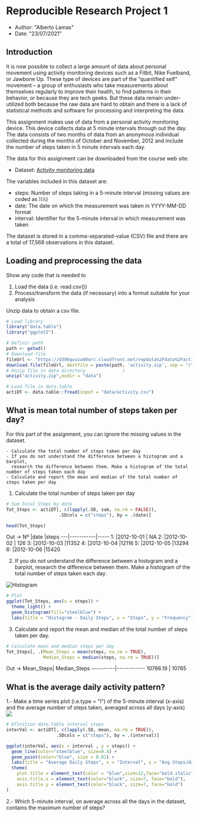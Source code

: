 # Reproducible Research Project 1

- Author: "Alberto Lamas"
- Date: "23/07/2021"


Introduction
------------
It is now possible to collect a large amount of data about personal movement using activity monitoring devices such as a Fitbit, Nike Fuelband, or Jawbone Up. These type of devices are part of the “quantified self” movement – a group of enthusiasts who take measurements about themselves regularly to improve their health, to find patterns in their behavior, or because they are tech geeks. But these data remain under-utilized both because the raw data are hard to obtain and there is a lack of statistical methods and software for processing and interpreting the data.

This assignment makes use of data from a personal activity monitoring device. This device collects data at 5 minute intervals through out the day. The data consists of two months of data from an anonymous individual collected during the months of October and November, 2012 and include the number of steps taken in 5 minute intervals each day.

The data for this assignment can be downloaded from the course web site:

-   Dataset: [Activity monitoring data](https://d396qusza40orc.cloudfront.net/repdata%2Fdata%2Factivity.zip)


The variables included in this dataset are:

* steps: Number of steps taking in a 5-minute interval (missing values are coded as 𝙽𝙰) </br> 
* date: The date on which the measurement was taken in YYYY-MM-DD format </br> 
* interval: Identifier for the 5-minute interval in which measurement was taken </br> 

The dataset is stored in a comma-separated-value (CSV) file and there are a total of 17,568 observations in this dataset.

Loading and preprocessing the data
----------------------------------
Show any code that is needed to

1. Load the data (i.e. read.csv())
2. Process/transform the data (if necessary) into a format suitable for your analysis

Unzip data to obtain a csv file.

``` r
# Load library
library("data.table")
library("ggplot2")

# Definir path
path <- getwd()
# Download file
fileUrl <- "https://d396qusza40orc.cloudfront.net/repdata%2Fdata%2Factivity.zip"
download.file(fileUrl, destfile = paste(path, 'activity.zip', sep = "/")) 
# Unzip file in data directory              )
unzip("activity.zip",exdir = "data")

# Load file in data.table
actiDT <- data.table::fread(input = "data/activity.csv")
```

What is mean total number of steps taken per day?
-------------------------------------------------
For this part of the assignment, you can ignore the missing values in the dataset.

    - Calculate the total number of steps taken per day
    - If you do not understand the difference between a histogram and a barplot, 
      research the difference between them. Make a histogram of the total number of steps taken each day
    - Calculate and report the mean and median of the total number of steps taken per day

1.  Calculate the total number of steps taken per day

``` r
# Sum Total Steps by date
Tot_Steps <- actiDT[, c(lapply(.SD, sum, na.rm = FALSE)), 
                    .SDcols = c("steps"), by = .(date)] 

head(Tot_Steps)
```
Out ->
Nº |date       |steps
---|-----------|-----
1: |2012-10-01 |   NA
2: |2012-10-02 |  126
3: |2012-10-03 |11352
4: |2012-10-04 |12116
5: |2012-10-05 |13294
6: |2012-10-06 |15420

2.  If you do not understand the difference between a histogram and a barplot, research the difference between them. Make a histogram of the total number of steps taken each day.

![Histogram](https://github.com/lalamas/datasciencecoursera-/edit/main/5_Reproducible_Research/1.project/histogram.png)

``` r
# Plot
ggplot(Tot_Steps, aes(x = steps)) +
  theme_light() +
  geom_histogram(fill="steelblue") +
  labs(title = "Histogram - Daily Steps", x = "Steps", y = "Frequency")
```
3.  Calculate and report the mean and median of the total number of steps taken per day.

``` r
# Calculate mean and median steps per day
Tot_Steps[, .(Mean_Steps = mean(steps, na.rm = TRUE), 
              Median_Steps = median(steps, na.rm = TRUE))]
```
Out ->
Mean_Steps| Median_Steps
----------|------------
10766.19  |      10765

What is the average daily activity pattern?
-------------------------------------------

1.- Make a time series plot (i.e.type = "l") of the 5-minute interval (x-axis) and the average number of steps taken, averaged across all days (y-axis)
![](https://github.com/lalamas/datasciencecoursera-/edit/main/5_Reproducible_Research/1.project/Rplot1.png)
``` r
# Dfinition date.table interval steps
interVal <- actiDT[, c(lapply(.SD, mean, na.rm = TRUE)), 
                   .SDcols = c("steps"), by = .(interval)] 

ggplot(interVal, aes(x = interval , y = steps)) + 
  geom_line(color="steelblue", size=0.4) + 
  geom_point(color="blue", size = 0.01) +
  labs(title = "Average Daily Steps", x = "Interval", y = "Avg.Steps/day") +
  theme(
    plot.title = element_text(color = "blue",size=12,face="bold.italic",hjust = 1),
    axis.title.x = element_text(color="black", size=7, face="bold"),
    axis.title.y = element_text(color="black", size=7, face="bold")
)

```
2.- Which 5-minute interval, on average across all the days in the dataset, contains the maximum number of steps?
``` r

```
